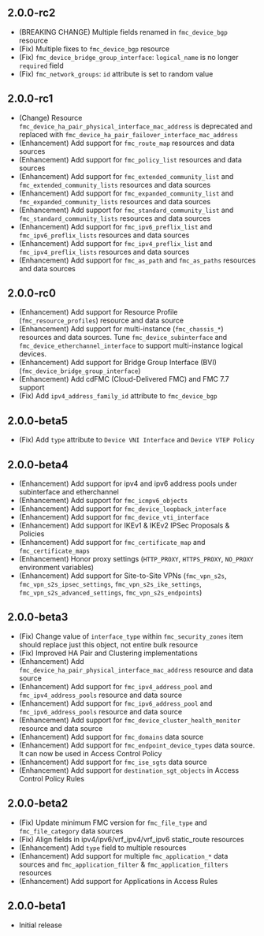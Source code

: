 ## 2.0.0-rc2

- (BREAKING CHANGE) Multiple fields renamed in `fmc_device_bgp` resource
- (Fix) Multiple fixes to `fmc_device_bgp` resource
- (Fix) `fmc_device_bridge_group_interface`: `logical_name` is no longer `required` field
- (Fix) `fmc_network_groups`: `id` attribute is set to random value

## 2.0.0-rc1

- (Change) Resource `fmc_device_ha_pair_physical_interface_mac_address` is deprecated and replaced with `fmc_device_ha_pair_failover_interface_mac_address`
- (Enhancement) Add support for `fmc_route_map` resources and data sources
- (Enhancement) Add support for `fmc_policy_list` resources and data sources
- (Enhancement) Add support for `fmc_extended_community_list` and `fmc_extended_community_lists` resources and data sources
- (Enhancement) Add support for `fmc_expanded_community_list` and `fmc_expanded_community_lists` resources and data sources
- (Enhancement) Add support for `fmc_standard_community_list` and `fmc_standard_community_lists` resources and data sources
- (Enhancement) Add support for `fmc_ipv6_preflix_list` and `fmc_ipv6_preflix_lists` resources and data sources
- (Enhancement) Add support for `fmc_ipv4_preflix_list` and `fmc_ipv4_preflix_lists` resources and data sources
- (Enhancement) Add support for `fmc_as_path` and `fmc_as_paths` resources and data sources

## 2.0.0-rc0

- (Enhancement) Add support for Resource Profile (`fmc_resource_profiles`) resource and data source
- (Enhancement) Add support for multi-instance (`fmc_chassis_*`) resources and data sources. Tune `fmc_device_subinterface` and `fmc_device_etherchannel_interface` to support multi-instance logical devices.
- (Enhancement) Add support for Bridge Group Interface (BVI)  (`fmc_device_bridge_group_interface`)
- (Enhancement) Add cdFMC (Cloud-Delivered FMC) and FMC 7.7 support
- (Fix) Add `ipv4_address_family_id` attribute to `fmc_device_bgp`

## 2.0.0-beta5

- (Fix) Add `type` attribute to `Device VNI Interface` and `Device VTEP Policy`

## 2.0.0-beta4

- (Enhancement) Add support for ipv4 and ipv6 address pools under subinterface and etherchannel
- (Enhancement) Add support for `fmc_icmpv6_objects`
- (Enhancement) Add support for `fmc_device_loopback_interface`
- (Enhancement) Add support for `fmc_device_vti_interface`
- (Enhancement) Add support for IKEv1 & IKEv2 IPSec Proposals & Policies
- (Enhancement) Add support for `fmc_certificate_map` and `fmc_certificate_maps`
- (Enhancement) Honor proxy settings (`HTTP_PROXY`, `HTTPS_PROXY`, `NO_PROXY` environment variables)
- (Enhancement) Add support for Site-to-Site VPNs (`fmc_vpn_s2s`, `fmc_vpn_s2s_ipsec_settings`, `fmc_vpn_s2s_ike_settings`, `fmc_vpn_s2s_advanced_settings`, `fmc_vpn_s2s_endpoints`)

## 2.0.0-beta3

- (Fix) Change value of `interface_type` within `fmc_security_zones` item should replace just this object, not entire bulk resource
- (Fix) Improved HA Pair and Clustering implementations
- (Enhancement) Add `fmc_device_ha_pair_physical_interface_mac_address` resource and data source
- (Enhancement) Add support for `fmc_ipv4_address_pool` and `fmc_ipv4_address_pools` resource and data source
- (Enhancement) Add support for `fmc_ipv6_address_pool` and `fmc_ipv6_address_pools` resource and data source
- (Enhancement) Add support for `fmc_device_cluster_health_monitor` resource and data source
- (Enhancement) Add support for `fmc_domains` data source
- (Enhancement) Add support for `fmc_endpoint_device_types` data source. It can now be used in Access Control Policy
- (Enhancement) Add support for `fmc_ise_sgts` data source
- (Enhancement) Add support for `destination_sgt_objects` in Access Control Policy Rules

## 2.0.0-beta2

- (Fix) Update minimum FMC version for `fmc_file_type` and `fmc_file_category` data sources
- (Fix) Align fields in ipv4/ipv6/vrf_ipv4/vrf_ipv6 static_route resources
- (Enhancement) Add `type` field to multiple resources
- (Enhancement) Add support for multiple `fmc_application_*` data sources and `fmc_application_filter` & `fmc_application_filters` resources
- (Enhancement) Add support for Applications in Access Rules

## 2.0.0-beta1

- Initial release
